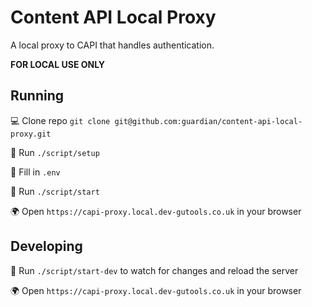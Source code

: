 # Content API Local Proxy

A local proxy to CAPI that handles authentication.

**FOR LOCAL USE ONLY**

## Running
💻 Clone repo `git clone git@github.com:guardian/content-api-local-proxy.git`

🔌 Run `./script/setup`

📝 Fill in `.env`

🔌 Run `./script/start`

🌍 Open `https://capi-proxy.local.dev-gutools.co.uk` in your browser

## Developing
🔌 Run `./script/start-dev` to watch for changes and reload the server

🌍 Open `https://capi-proxy.local.dev-gutools.co.uk` in your browser
